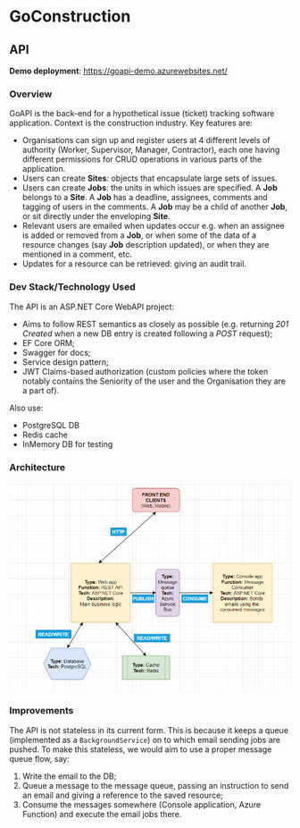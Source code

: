 # GoConstruction
## API
**Demo deployment**: https://goapi-demo.azurewebsites.net/
### Overview

GoAPI is the back-end for a hypothetical issue (ticket) tracking software application. Context is the construction industry. Key features are:

- Organisations can sign up and register users at 4 different levels of authority (Worker, Supervisor, Manager, Contractor), each one having different permissions for CRUD operations in various parts of the application.
- Users can create **Sites**: objects that encapsulate large sets of issues.
- Users can create **Jobs**: the units in which issues are specified. A **Job** belongs to a **Site**. A **Job** has a deadline, assignees, comments and tagging of users in the comments. A **Job** may be a child of another **Job**, or sit directly under the enveloping **Site**.
- Relevant users are emailed when updates occur e.g. when an assignee is added or removed from a **Job**, or when some of the data of a resource changes (say **Job** description updated), or when they are mentioned in a comment, etc.
- Updates for a resource can be retrieved: giving an audit trail.

### Dev Stack/Technology Used
The API is an ASP.NET Core WebAPI project:
- Aims to follow REST semantics as closely as possible (e.g. returning _201 Created_ when a new DB entry is created following a _POST_ request);
- EF Core ORM;
- Swagger for docs;
- Service design pattern;
- JWT Claims-based authorization (custom policies where the token notably contains the Seniority of the user and the Organisation they are a part of).

Also use:
- PostgreSQL DB
- Redis cache
- InMemory DB for testing

### Architecture
![alt text](images/architecture-diagram.png)

### Improvements
The API is not stateless in its current form. This is because it keeps a queue (implemented as a `BackgroundService`) on to which email sending jobs are pushed. To make this stateless, we would aim to use a proper message queue flow, say:
  1. Write the email to the DB;
  2. Queue a message to the message queue, passing an instruction to send an email and giving a reference to the saved resource;
  3. Consume the messages somewhere (Console application, Azure Function) and execute the email jobs there.

